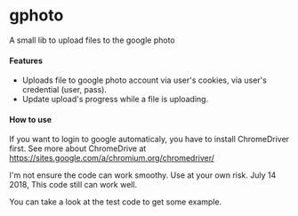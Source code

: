 # gphoto
A small lib to upload files to the google photo

#### Features
- Uploads file to google photo account via user's cookies, via user's credential (user, pass).
- Update upload's progress while a file is uploading.

#### How to use

If you want to login to google automaticaly, you have to install ChromeDriver first.
See more about ChromeDrive at https://sites.google.com/a/chromium.org/chromedriver/

I'm not ensure the code can work smoothy. Use at your own risk.
July 14 2018, This code still can work well.

You can take a look at the test code to get some example.
